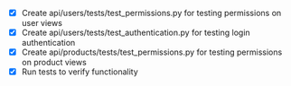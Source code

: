- [x] Create api/users/tests/test_permissions.py for testing permissions on user views
- [x] Create api/users/tests/test_authentication.py for testing login authentication
- [x] Create api/products/tests/test_permissions.py for testing permissions on product views
- [x] Run tests to verify functionality
